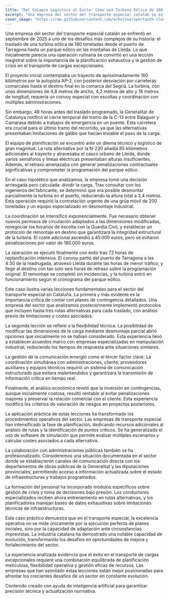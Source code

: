 ```yaml
---
title: "Del Colapso Logístico al Éxito: Cómo una Turbina Eólica de 180 Toneladas Redefinió el Transporte Especial en Cataluña"
excerpt: "Una empresa del sector del transporte especial catalán se enfrentó en septiembre de 2025 a uno de los desafíos más complejos de su historia: el traslado de una turbina eólica de 180 toneladas desde el..."
cover_image: "https://raw.githubusercontent.com/echejose/xpertauth-clean/main/images/blog/20251027195224649.jpg"
---
```


Una empresa del sector del transporte especial catalán se enfrentó en septiembre de 2025 a uno de los desafíos más complejos de su historia: el traslado de una turbina eólica de 180 toneladas desde el puerto de Tarragona hasta un parque eólico en las montañas de Lleida. Lo que inicialmente parecía una operación rutinaria se convirtió en una lección magistral sobre la importancia de la planificación exhaustiva y la gestión de crisis en el transporte de cargas excepcionales.

El proyecto inicial contemplaba un trayecto de aproximadamente 160 kilómetros por la autopista AP-2, con posterior desviación por carreteras comarcales hasta el destino final en la comarca del Segrià. La turbina, con unas dimensiones de 4,8 metros de ancho, 4,2 metros de alto y 18 metros de longitud, requería un convoy especial con escoltas y coordinación con múltiples administraciones.

Sin embargo, 48 horas antes del traslado programado, la Generalitat de Catalunya notificó el cierre temporal del tramo de la C-13 entre Balaguer y Camarasa debido a trabajos de emergencia en un puente. Esta carretera era crucial para el último tramo del recorrido, ya que las alternativas presentaban limitaciones de gálibo que hacían inviable el paso de la carga.

El equipo de planificación se encontró ante un dilema técnico y logístico de gran magnitud. La ruta alternativa por la N-230 añadía 85 kilómetros adicionales al trayecto y atravesaba el casco urbano de Lleida, donde varios semáforos y líneas eléctricas presentaban alturas insuficientes. Además, el retraso amenazaba con generar penalizaciones contractuales significativas y comprometer la programación del parque eólico.

En el caso hipotético que analizamos, la empresa tomó una decisión arriesgada pero calculada: dividir la carga. Tras consultar con los ingenieros del fabricante, se determinó que era posible desmontar parcialmente la turbina en el puerto, reduciendo la altura total a 3,4 metros. Esta operación requirió la contratación urgente de una grúa móvil de 200 toneladas y un equipo especializado en desmontaje industrial.

La coordinación se intensificó exponencialmente. Fue necesario obtener nuevos permisos de circulación adaptados a las dimensiones modificadas, renegociar los horarios de escolta con la Guardia Civil, y establecer un protocolo de remontaje en destino que garantizara la integridad estructural de la turbina. El coste adicional ascendió a 45.000 euros, pero se evitaron penalizaciones por valor de 180.000 euros.

La operación se ejecutó finalmente con éxito tras 72 horas de replanificación intensiva. El convoy partió del puerto de Tarragona a las 4:30 de la madrugada, atravesó Lleida durante las horas de menor tráfico, y llegó al destino con tan solo seis horas de retraso sobre la programación original. El remontaje se completó sin incidencias, y la turbina entró en funcionamiento según el cronograma del parque eólico.

Este caso ilustra varias lecciones fundamentales para el sector del transporte especial en Cataluña. La primera y más evidente es la importancia crítica de contar con planes de contingencia detallados. Una empresa del sector que analizamos posteriormente implementó protocolos que incluyen hasta tres rutas alternativas para cada traslado, con análisis previo de limitaciones y costes asociados.

La segunda lección se refiere a la flexibilidad técnica. La posibilidad de modificar las dimensiones de la carga mediante desmontaje parcial abrió opciones que inicialmente no se habían considerado. Esta experiencia llevó a establecer acuerdos marco con empresas especializadas en manipulación industrial, reduciendo los tiempos de respuesta ante situaciones similares.

La gestión de la comunicación emergió como el tercer factor clave. La coordinación simultánea con administraciones, cliente, proveedores auxiliares y equipos técnicos requirió un sistema de comunicación estructurado que evitara malentendidos y garantizara la transmisión de información crítica en tiempo real.

Finalmente, el análisis económico reveló que la inversión en contingencias, aunque inicialmente costosa, resultó rentable al evitar penalizaciones mayores y preservar la relación comercial con el cliente. Esta experiencia modificó los criterios de valoración de riesgos en proyectos posteriores.

La aplicación práctica de estas lecciones ha transformado los procedimientos operativos del sector. Las empresas de transporte especial han intensificado la fase de planificación, dedicando recursos adicionales al análisis de rutas y la identificación de puntos críticos. Se ha generalizado el uso de software de simulación que permite evaluar múltiples escenarios y calcular costes asociados a cada alternativa.

La colaboración con administraciones públicas también se ha profesionalizado. Consideremos una situación documentada en el sector donde se establecieron canales de comunicación directa con los departamentos de obras públicas de la Generalitat y las diputaciones provinciales, permitiendo acceso a información actualizada sobre el estado de infraestructuras y trabajos programados.

La formación del personal ha incorporado módulos específicos sobre gestión de crisis y toma de decisiones bajo presión. Los conductores especializados reciben ahora entrenamiento en rutas alternativas, y los planificadores manejan bases de datos exhaustivas sobre limitaciones técnicas de infraestructuras.

Este caso práctico demuestra que en el transporte especial, la excelencia operativa no se mide únicamente por la ejecución perfecta de planes iniciales, sino por la capacidad de adaptación ante circunstancias imprevistas. La industria catalana ha demostrado una notable capacidad de evolución, transformando los desafíos en oportunidades de mejora y fortalecimiento del sector.

La experiencia analizada evidencia que el éxito en el transporte de cargas excepcionales requiere una combinación equilibrada de planificación meticulosa, flexibilidad operativa y gestión eficaz de recursos. Las empresas que han asimilado estas lecciones están mejor posicionadas para afrontar los crecientes desafíos de un sector en constante evolución.

Contenido creado con ayuda de inteligencia artificial para garantizar precisión técnica y actualización normativa.
